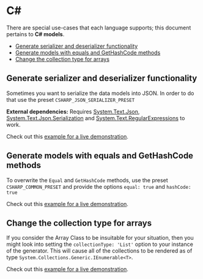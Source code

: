 # C#

There are special use-cases that each language supports; this document pertains to **C# models**.

<!-- toc is generated with GitHub Actions do not remove toc markers -->

<!-- toc -->

- [Generate serializer and deserializer functionality](#generate-serializer-and-deserializer-functionality)
- [Generate models with equals and GetHashCode methods](#generate-models-with-equals-and-gethashcode-methods)
- [Change the collection type for arrays](#change-the-collection-type-for-arrays)

<!-- tocstop -->

## Generate serializer and deserializer functionality

Sometimes you want to serialize the data models into JSON. In order to do that use the preset `CSHARP_JSON_SERIALIZER_PRESET`

**External dependencies:**
Requires [System.Text.Json](https://devblogs.microsoft.com/dotnet/try-the-new-system-text-json-apis/), [System.Text.Json.Serialization](https://docs.microsoft.com/en-us/dotnet/standard/serialization/system-text-json-how-to?pivots=dotnet-6-0) and [System.Text.RegularExpressions](https://docs.microsoft.com/en-us/dotnet/api/system.text.regularexpressions?view=net-6.0) to work.

Check out this [example for a live demonstration](../../examples/csharp-generate-serializer).

## Generate models with equals and GetHashCode methods

To overwrite the `Equal` and `GetHashCode` methods, use the preset `CSHARP_COMMON_PRESET` and provide the options `equal: true` and `hashCode: true`

Check out this [example for a live demonstration](../../examples/csharp-generate-equals-and-hashcode).

## Change the collection type for arrays

If you consider the Array Class to be insuitable for your situation, then you might look into setting the `collectionType: 'List'` option to your instance of the generator. This will cause all of the collections to be rendered as of type `System.Collections.Generic.IEnumerable<T>`.

Check out this [example for a live demonstration](../../examples/csharp-change-collection-type).
